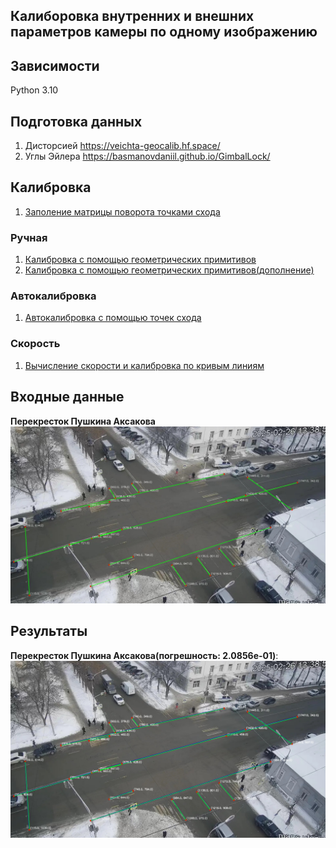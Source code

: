 Калиборовка внутренних и внешних параметров камеры по одному изображению
-----------------

## Зависимости

Python 3.10

## Подготовка данных

1. Дисторсией
   https://veichta-geocalib.hf.space/
2. Углы Эйлера
   https://basmanovdaniil.github.io/GimbalLock/

## Калибровка
1. [Заполение матрицы поворота точками схода](literature/manual/Составление%20матрицы%20поворота%20из%20точек%20схода.pdf)
### Ручная
   1. [Калибровка с помощью геометрических примитивов](literature/manual/calibration_camera_using_geometric.pdf)
   2. [Калибровка с помощью геометрических примитивов(дополнение)](literature/manual/calibration_camera_using_geometric_v2.pdf)

### Автокалибровка 
   1. [Автокалибровка с помощью точек схода](literature/auto/Калибровка%20на%20основе%20точек%20схода.pdf)

### Скорость
   1. [Вычисление скорости и калибровка по кривым линиям](literature/speed/Скорость.pdf)
## Входные данные
__Перекресток Пушкина Аксакова__ 
![Результат](example/pushkin_aksakov/image/calibline_crossroads_not_dist.jpg)
## Результаты
__Перекресток Пушкина Аксакова(погрешность: 2.0856e-01)__: 
   ![Результат](example/pushkin_aksakov/image/calib_crossroads_not_dist.jpg)
   